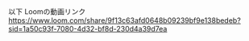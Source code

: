 以下 Loomの動画リンク
https://www.loom.com/share/9f13c63afd0648b09239bf9e138bedeb?sid=1a50c93f-7080-4d32-bf8d-230d4a39d7ea